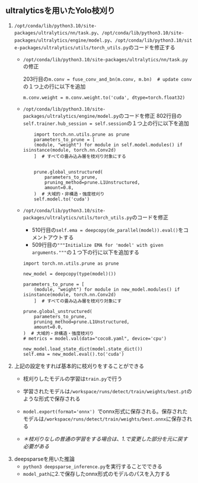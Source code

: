 ## ultralyticsを用いたYolo枝刈り

1. `/opt/conda/lib/python3.10/site-packages/ultralytics/nn/task.py`、`/opt/conda/lib/python3.10/site-packages/ultralytics/engine/model.py`、`/opt/conda/lib/python3.10/site-packages/ultralytics/utils/torch_utils.py`のコードを修正する
    -  `/opt/conda/lib/python3.10/site-packages/ultralytics/nn/task.py`の修正

        203行目の`m.conv = fuse_conv_and_bn(m.conv, m.bn)  # update conv`の１つ上の行に以下を追加
        ```
        m.conv.weight = m.conv.weight.to('cuda', dtype=torch.float32)

        ```
    - `/opt/conda/lib/python3.10/site-packages/ultralytics/engine/model.py`のコードを修正
        802行目の`self.trainer.hub_session = self.session`の１つ上の行に以下を追加
        ```
            import torch.nn.utils.prune as prune
            parameters_to_prune = [
            (module, "weight") for module in self.model.modules() if isinstance(module, torch.nn.Conv2d)
            ]  # すべての畳み込み層を枝刈り対象にする


            prune.global_unstructured(
                parameters_to_prune,
                pruning_method=prune.L1Unstructured,
                amount=0.8,
            )  # 大域的・非構造・強度枝刈り
            self.model.to('cuda')
        ```
    - `/opt/conda/lib/python3.10/site-packages/ultralytics/utils/torch_utils.py`のコードを修正
        - 510行目の`self.ema = deepcopy(de_parallel(model)).eval()`をコメントアウトする
        - 509行目の`"""Initialize EMA for 'model' with given arguments."""`の１つ下の行に以下を追加する
        ```
        import torch.nn.utils.prune as prune

        new_model = deepcopy(type(model)())

        parameters_to_prune = [
            (module, "weight") for module in new_model.modules() if isinstance(module, torch.nn.Conv2d)
            ]  # すべての畳み込み層を枝刈り対象にす

        prune.global_unstructured(
            parameters_to_prune,
            pruning_method=prune.L1Unstructured,
            amount=0.0,
        )  # 大域的・非構造・強度枝刈り
        # metrics = model.val(data="coco8.yaml", device='cpu')

        new_model.load_state_dict(model.state_dict())
        self.ema = new_model.eval().to('cuda')
        ```
2. 上記の設定をすれば基本的に枝刈りをすることができる
    - 枝刈りしたモデルの学習は`train.py`で行う
    - 学習されたモデルは`/workspace/runs/detect/train/weights/best.pt`のような形式で保存される
    - `model.export(format='onnx') `でonnx形式に保存される。保存されたモデルは`/workspace/runs/detect/train/weights/best.onnx`に保存される

    - _＊枝刈りなしの普通の学習をする場合は、1.で変更した部分を元に戻す必要がある_
3. deepsparseを用いた推論
    - `python3 deepsparse_inference.py`を実行することでできる
    - `model_path`に2.で保存したonnx形式のモデルのパスを入力する
    